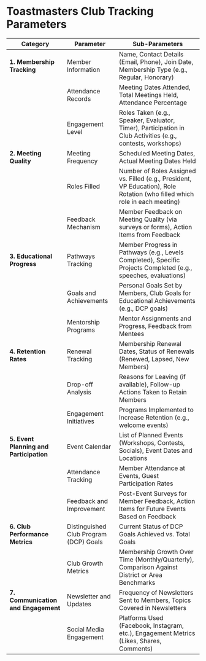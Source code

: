 # Toastmasters Club Tracking Parameters

| **Category**                     | **Parameter**                              | **Sub-Parameters**                                      |
|----------------------------------|-------------------------------------------|--------------------------------------------------------|
| **1. Membership Tracking**       | Member Information                        | Name, Contact Details (Email, Phone), Join Date, Membership Type (e.g., Regular, Honorary) |
|                                  | Attendance Records                        | Meeting Dates Attended, Total Meetings Held, Attendance Percentage |
|                                  | Engagement Level                          | Roles Taken (e.g., Speaker, Evaluator, Timer), Participation in Club Activities (e.g., contests, workshops) |
| **2. Meeting Quality**           | Meeting Frequency                         | Scheduled Meeting Dates, Actual Meeting Dates Held     |
|                                  | Roles Filled                             | Number of Roles Assigned vs. Filled (e.g., President, VP Education), Role Rotation (who filled which role in each meeting) |
|                                  | Feedback Mechanism                        | Member Feedback on Meeting Quality (via surveys or forms), Action Items from Feedback |
| **3. Educational Progress**      | Pathways Tracking                         | Member Progress in Pathways (e.g., Levels Completed), Specific Projects Completed (e.g., speeches, evaluations) |
|                                  | Goals and Achievements                    | Personal Goals Set by Members, Club Goals for Educational Achievements (e.g., DCP goals) |
|                                  | Mentorship Programs                       | Mentor Assignments and Progress, Feedback from Mentees  |
| **4. Retention Rates**           | Renewal Tracking                          | Membership Renewal Dates, Status of Renewals (Renewed, Lapsed, New Members) |
|                                  | Drop-off Analysis                        | Reasons for Leaving (if available), Follow-up Actions Taken to Retain Members |
|                                  | Engagement Initiatives                    | Programs Implemented to Increase Retention (e.g., welcome events) |
| **5. Event Planning and Participation** | Event Calendar                     | List of Planned Events (Workshops, Contests, Socials), Event Dates and Locations |
|                                  | Attendance Tracking                       | Member Attendance at Events, Guest Participation Rates   |
|                                  | Feedback and Improvement                  | Post-Event Surveys for Member Feedback, Action Items for Future Events Based on Feedback |
| **6. Club Performance Metrics**  | Distinguished Club Program (DCP) Goals  | Current Status of DCP Goals Achieved vs. Total Goals   |
|                                  | Club Growth Metrics                       | Membership Growth Over Time (Monthly/Quarterly), Comparison Against District or Area Benchmarks |
| **7. Communication and Engagement** | Newsletter and Updates                | Frequency of Newsletters Sent to Members, Topics Covered in Newsletters |
|                                  | Social Media Engagement                   | Platforms Used (Facebook, Instagram, etc.), Engagement Metrics (Likes, Shares, Comments) |
